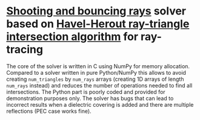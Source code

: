 # [Shooting and bouncing rays](https://en.wikipedia.org/wiki/Shooting_and_bouncing_rays) solver based on [Havel-Herout ray-triangle intersection algorithm](https://www.researchgate.net/publication/41910471_Yet_Faster_Ray-Triangle_Intersection_Using_SSE4) for ray-tracing

The core of the solver is written in C using NumPy for memory allocation. Compared to a solver written in pure Python/NumPy this allows to avoid creating `num_triangles` by `num_rays` arrays (creating  1D arrays of length `num_rays` instead) and reduces the number of operations needed to find all intersections. The Python part is poorly coded and provided for demonstration purposes only. The solver has bugs that can lead to incorrect results when a dielectric covering is added and there are multiple reflections (PEC case works fine).
